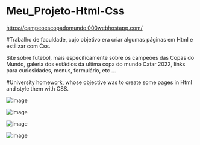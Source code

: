 # Meu_Projeto-Html-Css
https://campeoescopadomundo.000webhostapp.com/

#Trabalho de faculdade, cujo objetivo era criar algumas páginas em Html e estilizar com Css.

Site sobre futebol, mais especificamente sobre os campeões das Copas do Mundo, galeria dos estádios da ultima copa do mundo Catar 2022, links para 
curiosidades, menus, formulário, etc ... 

#University homework, whose objective was to create some pages in Html and style them with CSS.

![image](https://user-images.githubusercontent.com/119085549/210194613-b5f13759-0ea4-4b15-b5f4-1f6d06df9438.png)

![image](https://user-images.githubusercontent.com/119085549/210194639-0d930a84-6588-4733-a836-488c2914bf15.png)

![image](https://user-images.githubusercontent.com/119085549/210194642-bdba382e-bef5-48f0-a626-d90eab22cd07.png)

![image](https://user-images.githubusercontent.com/119085549/210194646-0779dc03-5e14-4012-ba25-4272a6be715c.png)

